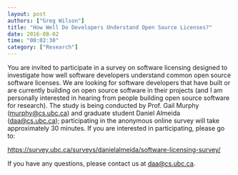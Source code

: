 ```yaml
---
layout: post
authors: ["Greg Wilson"]
title: "How Well Do Developers Understand Open Source Licenses?"
date: 2016-08-02
time: "00:02:30"
category: ["Research"]
---
```


You are invited to participate in a survey on software licensing
designed to investigate how well software developers understand common
open source software licenses. We are looking for software developers
that have built or are currently building on open source software in
their projects (and I am personally interested in hearing from people
building open source software for research).  The study is being
conducted by Prof. Gail Murphy (murphy@cs.ubc.ca) and graduate student
Daniel Almeida (daa@cs.ubc.ca); participating in the anonymous online
survey will take approximately 30 minutes. If you are interested in
participating, please go to:

<https://survey.ubc.ca/surveys/danielalmeida/software-licensing-survey/>

If you have any questions, please contact us at
[daa@cs.ubc.ca](mailto:daa@cs.ubc.ca).

